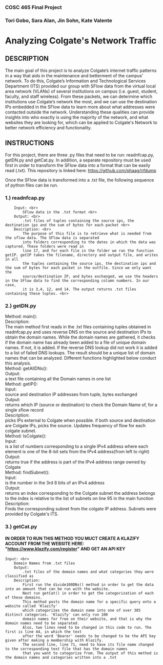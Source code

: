 
### COSC 465 Final Project            
### Tori Gobo, Sara Alan, Jin Sohn, Kate Valente 

# Analyzing Colgate's Network Traffic
## DESCRIPTION
The main goal of this project is to analyze Colgate’s internet traffic patterns in a way that aids in the 
maintenance and betterment of the campus’ network. To do this, Colgate’s Information and Technological Services Department 
(ITS) provided our group with SFlow data from the virtual local area network (VLANs) of several institutions on campus 
(i.e. guest, student, faculty, and staff wireless). From these packets, we can determine which institutions use Colgate’s network 
the most, and we can use the destination IPs embedded in the SFlow data to learn more about what addresses were contacted 
outside the network. Understanding these qualities can provide insights into who exactly is using the majority of the network, 
and what websites they are looking for, which can be applied to Colgate's Network to better network efficiency and functionality. 

## INSTRUCTIONS
For this project, there are three .py files that need to be run: readnfcap.py, getDN.py and
getCat.py. In addition, a separate repository must be used first in order to transform the SFlow data into a 
format that can be easily read (.txt). This repository is linked here: https://github.com/phaag/nfdump


Once the SFlow data is transformed into a .txt file, the following sequence of python files can be run.


### 1.) readnfcap.py
        Input: <br>
            SFlow data in the .txt format <br>
        Output: <br>
            .txt files of tuples containing the source ips, the destination ips and the sum of bytes for each packet <br>
        Description: <br>
            The purpose of this file is to retrieve what is needed from the sflow data. The SFlow data is separated
            into folders corresponding to the dates in which the data was captured. These folders were read in 
            line 17, and for each file in the folder we ran the function getIP. getIP takes the filename, directory and output file, and writes in all
            the tuples containing the source ips, the destination ips and the sum of bytes for each packet in the outfile. Since we only want the 
            source/destination IP, and bytes exchanged, we use the headers in the SFlow data to find the corresponding column numbers. In our case, 
            it is 3,4, 12, and 14. The output returns .txt files containing these tuples. <br>

### 2.) getDN.py
Method: main(): <br>
    Description: <br>
        The main method first reads in the .txt files containing tuples obtained in readnfcap.py and uses reverse DNS on the 
            source and destination IPs to obtain the domain names. While the domain names are gathered, it checks if the domain name
            has already been added to a file of unique domain names. If not, it is added. If the reverse DNS lookup did not work
            it is added to a list of failed DNS lookups. The result should be a unique list of domain names that can be analyzed.
            Different functions highlighted below conduct this analysis.  <br>
Method: getAllDNs(): <br>
    Output:  <br>
        a text file containing all the Domain names in one list <br>
Method: getIP(): <br>
    Input:  <br>
        source and destination IP addresses from tuple, bytes exchanged <br>
    Output: <br>
        returns which IP (source or destination) to check the Domain Name of, for a single sflow record <br>
    Description: <br>
        picks IPs external to Colgate when possible. if both source and destination are Colgate IPs, picks the source. 
            Updates frequency of flow for each colgate subnet. <br>
Method: IsColgate(): <br>
    Input: <br>
        is a list of numbers corresponding to a single IPv4 address where each element is one of the 8-bit sets from the 
        IPv4 address(from left to right) <br>
    Output: <br>
        returns true if the address is part of the IPv4 address range owned by Colgate <br>
Method: findSubnet(): <br>
    Input: <br>
        is the number in the 3rd 8 bits of an IPv4 address <br>
    Output: <br>
        returns an index corresponding to the Colgate subnet the address belongs to
        the index is relative to the list of subnets on line 95 in the main function <br>
    Description: <br>
        Finds the corresponding subnet from the colgate IP address. Subnets were provided by Colgate's ITS. <br>

### 3.) getCat.py
#### IN ORDER TO RUN THIS METHOD YOU MUCT CREATE A KLAZIFY ACCOUNT FROM THE WEBSITE HERE: "https://www.klazify.com/register" AND GET AN API KEY <br>
    Input: <br>
        Domain Names from .txt files
        Output: 
            .txt files of the domain names and what categories they were classified as
        Description: 
            First run the divide100DNs() method in order to get the data into an amount that can be run with the website. 
            Next run getCat() in order to get the categorization of each of these domains. 
            This method posts the domain name for a specific query onto a website called 'Klazify' 
            which categorizes the domain name into one of over 385 distinct categories. 'Klazify' can only run 100
            domain names for free on their website, and that is why the domain names need to be separated. 
            Also, two lines need to be changed in this code to run. The first is line 44, in which the text
            after the word 'Bearer' needs to be changed to be the API key given after making a membership with Klazify. 
            The second line, line 71, need to have its file name changed to the corresponding text file that has the domain names
            that you want to categorize from. The output of this method is the domain names and categories written into a .txt 

            


